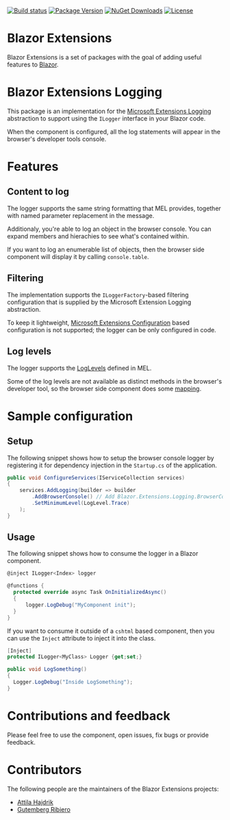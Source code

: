 [![Build status](https://dotnet-ci.visualstudio.com/DotnetCI/_apis/build/status/Blazor-Extensions-Logging-CI?branch=master)](https://dotnet-ci.visualstudio.com/DotnetCI/_build/latest?definitionId=10&branch=master)
[![Package Version](https://img.shields.io/nuget/v/Blazor.Extensions.Logging.svg)](https://www.nuget.org/packages/Blazor.Extensions.Logging)
[![NuGet Downloads](https://img.shields.io/nuget/dt/Blazor.Extensions.Logging.svg)](https://www.nuget.org/packages/Blazor.Extensions.Logging)
[![License](https://img.shields.io/github/license/BlazorExtensions/Logging.svg)](https://github.com/BlazorExtensions/Logging/blob/master/LICENSE)

# Blazor Extensions

Blazor Extensions is a set of packages with the goal of adding useful features to [Blazor](https://blazor.net).

# Blazor Extensions Logging

This package is an implementation for the [Microsoft Extensions Logging](https://github.com/aspnet/Logging) abstraction to support
using the ```ILogger``` interface in your Blazor code.

When the component is configured, all the log statements will appear in the browser's developer tools console.

# Features

## Content to log

The logger supports the same string formatting that MEL provides, together with named parameter replacement in the message.

Additionaly, you're able to log an object in the browser console. You can expand members and hierachies to see what's contained within.

If you want to log an enumerable list of objects, then the browser side component will display it by calling ```console.table```.

## Filtering

The implementation supports the ```ILoggerFactory```-based filtering configuration that is supplied by the Microsoft Extension Logging abstraction.

To keep it lightweight, [Microsoft Extensions Configuration](https://github.com/aspnet/Configuration) based configuration is not supported; the logger can be only configured in code.

## Log levels

The logger supports the [LogLevels](https://github.com/aspnet/Logging/blob/master/src/Microsoft.Extensions.Logging.Abstractions/LogLevel.cs) defined in MEL.

Some of the log levels are not available as distinct methods in the browser's developer tool, so the browser side component does some [mapping](https://github.com/BlazorExtensions/Logging/blob/master/src/Blazor.Extensions.Logging.JS/src/BrowserConsoleLogger.ts#L13).

# Sample configuration

## Setup

The following snippet shows how to setup the browser console logger by registering it for dependency injection in the ```Startup.cs``` of the application.

```c#
public void ConfigureServices(IServiceCollection services)
{
    services.AddLogging(builder => builder
        .AddBrowserConsole() // Add Blazor.Extensions.Logging.BrowserConsoleLogger
        .SetMinimumLevel(LogLevel.Trace)
    );
}
```

## Usage

The following snippet shows how to consume the logger in a Blazor component.

```c#
@inject ILogger<Index> logger

@functions {
  protected override async Task OnInitializedAsync()
  {
      logger.LogDebug("MyComponent init");
  }
}
```

If you want to consume it outside of a ```cshtml``` based component, then you can use the ```Inject``` attribute to inject it into the class.

```c#
[Inject]
protected ILogger<MyClass> Logger {get;set;}

public void LogSomething()
{
  Logger.LogDebug("Inside LogSomething");
}
```

# Contributions and feedback

Please feel free to use the component, open issues, fix bugs or provide feedback.

# Contributors

The following people are the maintainers of the Blazor Extensions projects:

- [Attila Hajdrik](https://github.com/attilah)
- [Gutemberg Ribiero](https://github.com/galvesribeiro)
